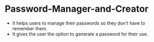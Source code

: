 # Password-Manager-and-Creator
- It helps users to manage their passwords so they don't have to remember them.
- It gives the user the option to generate a password for their use.
